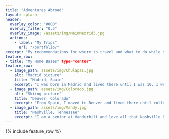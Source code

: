 ```yaml
---
title: "Adventures Abroad"
layout: splash
header:
  overlay_color: "#000"
  overlay_filter: "0.5"
  overlay_image: /assets/img/MainMadrid3.jpg
  actions:
    - label: "My Trips"
      url: "/portfolio/"
excerpt: "My recommendations for where to travel and what to do while studying abroad."
feature_row: 
- title: "My Home Bases" type="center"
feature_row:
  - image_path: assets/img/Chulapas.jpg
    alt: "Madrid picture"
    title: "Madrid, Spain"
    excerpt: "I was born in Madrid and lived there until I was 10. I went to a traditional, Spanish school and used to speak better Spanish than English."
  - image_path: assets/img/Colorado.jpg
    alt: "Skiing picture"
    title: "Denver, Colorado"
    excerpt: "From Spain, I moved to Denver and lived there until college. I love the mountains and skiing!"
  - image_path: assets/img/Vandy.jpg
    title: "Nashville, Tennessee"
    excerpt: "I am a senior at Vanderbilt and love all that Nashville has to offer!"
---
```


{% include feature_row %}

